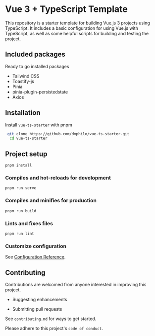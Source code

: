 # Vue 3 + TypeScript Template

This repository is a starter template for building Vue.js 3 projects using TypeScript. It includes a basic configuration for using Vue.js with TypeScript, as well as some helpful scripts for building and testing the project.

## Included packages

Ready to go installed packages

- Tailwind CSS
- Toastify-js
- Pinia
- pinia-plugin-persistedstate
- Axios

## Installation

Install `vue-ts-starter` with pnpm

```bash
 git clone https://github.com/dxphilo/vue-ts-starter.git
  cd vue-ts-starter
```

## Project setup

```
pnpm install
```

### Compiles and hot-reloads for development

```
pnpm run serve
```

### Compiles and minifies for production

```
pnpm run build
```

### Lints and fixes files

```
pnpm run lint
```

### Customize configuration

See [Configuration Reference](https://cli.vuejs.org/config/).

## Contributing

Contributions are welcomed from anyone interested in improving this project.

- Suggesting enhancements

- Submitting pull requests

See `contributing.md` for ways to get started.

Please adhere to this project's `code of conduct`.
